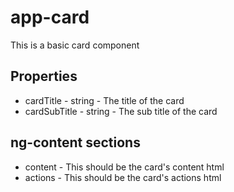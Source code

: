 # app-card

This is a basic card component

## Properties

* cardTitle - string - The title of the card
* cardSubTitle - string - The sub title of the card

## ng-content sections

* content - This should be the card's content html
* actions - This should be the card's actions html
